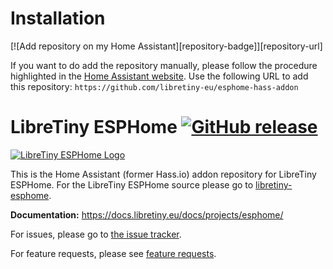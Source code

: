 # Installation

[![Add repository on my Home Assistant][repository-badge]][repository-url]

If you want to do add the repository manually, please follow the procedure highlighted in the [Home Assistant website](https://home-assistant.io/hassio/installing_third_party_addons). Use the following URL to add this repository: `https://github.com/libretiny-eu/esphome-hass-addon`

# LibreTiny ESPHome [![GitHub release](https://img.shields.io/github/release/kuba2k2/libretiny-esphome.svg)](https://gitHub.com/kuba2k2/libretiny-esphome/releases/)

[![LibreTiny ESPHome Logo](https://esphome.io/_images/logo-text.png)](https://docs.libretiny.eu/docs/projects/esphome/)

This is the Home Assistant (former Hass.io) addon repository for LibreTiny ESPHome. For the LibreTiny ESPHome source please go to [libretiny-esphome](https://github.com/kuba2k2/libretiny-esphome).

**Documentation:** https://docs.libretiny.eu/docs/projects/esphome/

For issues, please go to [the issue tracker](https://github.com/kuba2k2/libretiny-esphome/issues).

For feature requests, please see [feature requests](https://github.com/kuba2k2/libretiny-esphome/issues).
